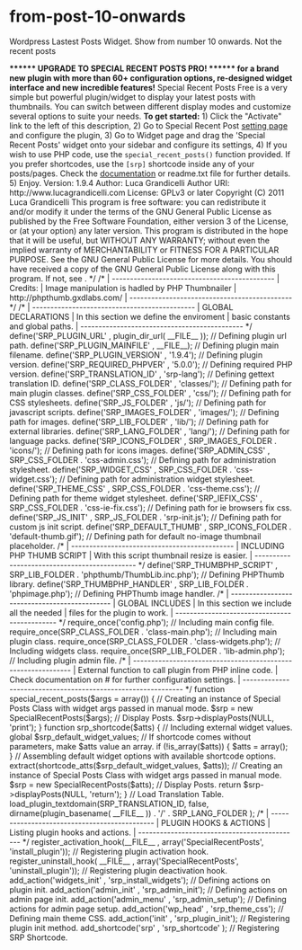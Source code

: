 from-post-10-onwards
====================

Wordpress Lastest Posts Widget. Show from number 10 onwards. Not the recent posts

<?php
/*
Plugin Name: Special Recent Posts
Plugin URI: http://www.lucagrandicelli.com/special-recent-posts-plugin-for-wordpress
Description: <a href="http://codecanyon.net/item/special-recent-posts-pro/552356?ref=LukasKaine"><strong>****** UPGRADE TO SPECIAL RECENT POSTS PRO! ******</a> for a brand new plugin with more than 60+ configuration options, re-designed widget interface and new incredible features!</strong> Special Recent Posts Free is a very simple but powerful plugin/widget to display your latest posts with thumbnails. You can switch between different display modes and customize several options to suite your needs. <strong>To get started:</strong> 1) Click the "Activate" link to the left of this description, 2) Go to Special Recent Post <a href='options-general.php?page=special-recent-posts/lib/lib-admin.php'>setting page</a> and configure the plugin, 3) Go to Widget page and drag the 'Special Recent Posts' widget onto your sidebar and configure its settings, 4) If you wish to use PHP code, use the <code>special_recent_posts()</code> function provided. If you prefer shortcodes, use the <code>[srp]</code> shortcode inside any of your posts/pages. Check the <a href='http://wordpress.org/extend/plugins/special-recent-posts/installation/'>documentation</a> or readme.txt file for further details. 5) Enjoy.
Version: 1.9.4
Author: Luca Grandicelli
Author URI: http://www.lucagrandicelli.com
License: GPLv3 or later

Copyright (C) 2011  Luca Grandicelli

This program is free software: you can redistribute it and/or modify
it under the terms of the GNU General Public License as published by
the Free Software Foundation, either version 3 of the License, or
(at your option) any later version.

This program is distributed in the hope that it will be useful,
but WITHOUT ANY WARRANTY; without even the implied warranty of
MERCHANTABILITY or FITNESS FOR A PARTICULAR PURPOSE.  See the
GNU General Public License for more details.

You should have received a copy of the GNU General Public License
along with this program.  If not, see <http://www.gnu.org/licenses/>.
*/

/*
| ---------------------------------------------
| Credits:
| Image manipulation is hadled by PHP Thumbnailer
| http://phpthumb.gxdlabs.com/
| ---------------------------------------------
*/

/*
| ---------------------------------------------
| GLOBAL DECLARATIONS
| In this section we define the enviroment
| basic constants and global paths.
| ---------------------------------------------
*/

define('SRP_PLUGIN_URL'       , plugin_dir_url( __FILE__ ));              // Defining plugin url path.
define('SRP_PLUGIN_MAINFILE'  , __FILE__);                                // Defining plugin main filename.
define('SRP_PLUGIN_VERSION'   , '1.9.4');                                 // Defining plugin version.
define('SRP_REQUIRED_PHPVER'  , '5.0.0');                                 // Defining required PHP version.
define('SRP_TRANSLATION_ID'   , 'srp-lang');                              // Defining gettext translation ID.
define('SRP_CLASS_FOLDER'     , 'classes/');                              // Defining path for main plugin classes.
define('SRP_CSS_FOLDER'       , 'css/');                                  // Defining path for CSS stylesheets.
define('SRP_JS_FOLDER'        , 'js/');                                   // Defining path for javascript scripts.
define('SRP_IMAGES_FOLDER'    , 'images/');                               // Defining path for images.
define('SRP_LIB_FOLDER'       , 'lib/');                                  // Defining path for external libraries.
define('SRP_LANG_FOLDER'      , 'lang/');                                 // Defining path for language packs.
define('SRP_ICONS_FOLDER'     , SRP_IMAGES_FOLDER . 'icons/');            // Defining path for icons images.
define('SRP_ADMIN_CSS'        , SRP_CSS_FOLDER    . 'css-admin.css');     // Defining path for administration stylesheet.
define('SRP_WIDGET_CSS'       , SRP_CSS_FOLDER    . 'css-widget.css');    // Defining path for administration widget stylesheet.
define('SRP_THEME_CSS'        , SRP_CSS_FOLDER    . 'css-theme.css');     // Defining path for theme widget stylesheet.
define('SRP_IEFIX_CSS'        , SRP_CSS_FOLDER    . 'css-ie-fix.css');    // Defining path for ie browsers fix css.
define('SRP_JS_INIT'          , SRP_JS_FOLDER     . 'srp-init.js');       // Defining path for custom js init script.
define('SRP_DEFAULT_THUMB'    , SRP_ICONS_FOLDER  . 'default-thumb.gif'); // Defining path for default no-image thumbnail placeholder.

/*
| ---------------------------------------------
| INCLUDING PHP THUMB SCRIPT
| With this script thumbnail resize is easier.
| ---------------------------------------------
*/

define('SRP_THUMBPHP_SCRIPT'  , SRP_LIB_FOLDER . 'phpthumb/ThumbLib.inc.php'); // Defining PHPThumb library.
define('SRP_THUMBPHP_HANDLER' , SRP_LIB_FOLDER . 'phpimage.php');              // Defining PHPThumb image handler.

/*
| ---------------------------------------------
| GLOBAL INCLUDES
| In this section we include all the needed
| files for the plugin to work.
| ---------------------------------------------
*/

require_once('config.php');                            // Including main config file.
require_once(SRP_CLASS_FOLDER  . 'class-main.php');    // Including main plugin class.
require_once(SRP_CLASS_FOLDER  . 'class-widgets.php'); // Including widgets class.
require_once(SRP_LIB_FOLDER    . 'lib-admin.php');     // Including plugin admin file.

/*
| -------------------------------------------------------------
| External function to call plugin from PHP inline code.
| Check documentation on # for further configuration settings.
| -------------------------------------------------------------
*/

function special_recent_posts($args = array()) {
  
	// Creating an instance of Special Posts Class with widget args passed in manual mode.
	$srp = new SpecialRecentPosts($args);
	
	// Display Posts.
	$srp->displayPosts(NULL, 'print');
}

function srp_shortcode($atts) {

	// Including external widget values.
	global $srp_default_widget_values;
	
	// If shortcode comes without parameters, make $atts value an array.
	if (!is_array($atts)) {
		$atts = array();
	}
	
	// Assembling default widget options with available shortcode options.
	extract(shortcode_atts($srp_default_widget_values, $atts));
	
	// Creating an instance of Special Posts Class with widget args passed in manual mode.
	$srp = new SpecialRecentPosts($atts);
	
	// Display Posts.
	return $srp->displayPosts(NULL, 'return');
}

// Load Translation Table.
load_plugin_textdomain(SRP_TRANSLATION_ID, false, dirname(plugin_basename( __FILE__ )) . '/' . SRP_LANG_FOLDER );

/*
| ---------------------------------------------
| PLUGIN HOOKS & ACTIONS
| Listing plugin hooks and actions.
| ---------------------------------------------
*/

register_activation_hook(__FILE__    , array('SpecialRecentPosts', 'install_plugin'));   // Registering plugin activation hook.
register_uninstall_hook( __FILE__    , array('SpecialRecentPosts', 'uninstall_plugin')); // Registering plugin deactivation hook.
add_action('widgets_init'            , 'srp_install_widgets');                           // Defining actions on plugin init.
add_action('admin_init'              , 'srp_admin_init');                                // Defining actions on admin page init.
add_action('admin_menu'              , 'srp_admin_setup');                               // Defining actions for admin page setup.
add_action('wp_head'                 , 'srp_theme_css');                                 // Defining main theme CSS.
add_action('init'                    , 'srp_plugin_init');                               // Registering plugin init method.
add_shortcode('srp'                  , 'srp_shortcode' );                                // Registering SRP Shortcode.
